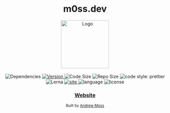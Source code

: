 <h1 align="center">m0ss.dev</h1>

<div align="center">
  <img src="https://m0ss.blob.core.windows.net/media/m0ss_v1.svg" alt="Logo" width="150" height="150"/>
</div>

<br />

<div align="center">
  <!-- Dependencies -->
  <a>
    <img src="https://img.shields.io/david/agmoss/m0ss-v2" alt="Dependencies" />
  </a>
  <!-- Version -->
  <a href="https://github.com/agmoss/m0ss">
    <img src="https://img.shields.io/github/package-json/v/agmoss/m0ss-v2" alt="Version" />
  </a>
  <!-- Size -->
  <a>
    <img src="https://img.shields.io/github/languages/code-size/agmoss/m0ss-v2" alt="Code Size" />
  </a>
  <!-- Repo Size -->
  <a>
    <img src="https://img.shields.io/github/repo-size/agmoss/m0ss-v2" alt="Repo Size" />
  </a>
  <!-- Style -->
  <a>
    <img alt="code style: prettier" src="https://img.shields.io/badge/code_style-prettier-ff69b4.svg?style=flat-square">
  </a>
    <!-- Lerna -->
  <a>
    <img alt="Lerna" src="https://img.shields.io/badge/maintained%20with-lerna-cc00ff.svg">
  </a>
    <!-- website -->
  <a href="https://m0ss.dev">
    <img alt="site" src="https://img.shields.io/website?url=https%3A%2F%2Fm0ss.dev">
  </a>
  <!-- Language -->
  <a>
    <img alt="language" src="https://img.shields.io/github/languages/top/agmoss/m0ss-v2">
  </a>
    <!-- License -->
  <a>
    <img alt="license" src="https://img.shields.io/github/license/agmoss/m0ss-v2">
  </a>
</div>

<div align="center">
  <h3>
    <a href="https://m0ss.dev/">
      Website
    </a>
  </h3>
</div>

<div align="center">
  <sub>Built by
  <a href="https://github.com/agmoss">Andrew Moss</a>
</div>
